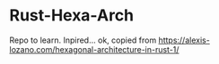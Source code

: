 # Rust-Hexa-Arch
Repo to learn. Inpired... ok, copied from https://alexis-lozano.com/hexagonal-architecture-in-rust-1/

